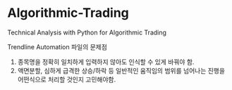 # Algorithmic-Trading
Technical Analysis with Python for Algorithmic Trading

Trendline Automation 파일의 문제점
  1. 종목명을 정확히 일치하게 입력하지 않아도 인식할 수 있게 바꿔야 함.
  2. 액면분할, 심하게 급격한 상승/하락 등 일반적인 움직임의 범위를 넘어나는 진행을 어떤식으로 처리할 것인지 고민해야함.
